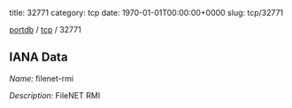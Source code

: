 title: 32771
category: tcp
date: 1970-01-01T00:00:00+0000
slug: tcp/32771

[portdb](/) / [tcp](/category/tcp.html) / 32771


## IANA Data

_Name:_ filenet-rmi

_Description:_ FileNET RMI

